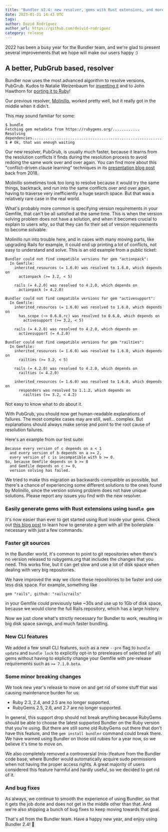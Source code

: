 ```yaml
---
title: "Bundler v2.4: new resolver, gems with Rust extensions, and more"
date: 2023-01-31 14:43 UTC
tags:
author: David Rodríguez
author_url: https://github.com/deivid-rodriguez
category: release
---
```


2022 has been a busy year for the Bundler team, and we're glad to present
several improvements that we hope will make our users happy :)

## A better, PubGrub based, resolver

Bundler now uses the most advanced algorithm to resolve versions, PubGrub.
Kudos to Natalie Weizenbaum for [inventing
it](https://nex3.medium.com/pubgrub-2fb6470504f) and to John Hawthorn for
[porting it to Ruby](https://github.com/jhawthorn/pub_grub)!

Our previous resolver, [Molinillo](https://github.com/CocoaPods/Molinillo), worked pretty well, but it really got in the
middle when it didn't.

This may sound familiar for some:

~~~
$ bundle
Fetching gem metadata from https://rubygems.org/............
Resolving dependencies....................................................................................................................................................................................................................................................................................................................................................................................................................................................................................................................................................................................................................................................................................................................................................................................................................................................................................................................................................................................................................................................................................................................................................................................................................................................................................................................................................................................................................................................................................................................................................................................................................................................................................................................................................................................................................................................................................................................................^C
$ # Ok, that was enough waiting
~~~

Our new resolver, PubGrub, is usually much faster, because it learns from the
resolution conflicts it finds during the resolution process to avoid redoing the
same work over and over again. You can find more about this "conflict-driven
clause learning" techniques in its [presentation blog
post](https://nex3.medium.com/pubgrub-2fb6470504f) back from 2018.

Molinillo sometimes took too long to resolve because it would try the same
things, backtrack, and run into the same conflicts over and over again, having
to traverse very inefficiently a huge search space. But that was a relatively
rare case in the real world.

What's probably more common is specifying version requirements in your Gemfile,
that can't be all satisfied at the same time. This is when the version solving
problem does not have a solution, and when it becomes crucial to explain to users
_why_, so that they can fix their set of version requirements to become
solvable.

Molinillo run into trouble here, and in cases with many moving parts, like
upgrading Rails for example, it could end up printing a lot of conflicts, not
easy to understand and solve. This is an old example from a public ticket:

~~~
Bundler could not find compatible versions for gem "actionpack":
  In Gemfile:
    inherited_resources (= 1.6.0) was resolved to 1.6.0, which depends on
      actionpack (>= 3.2, < 5)

    rails (= 4.2.0) was resolved to 4.2.0, which depends on
      actionpack (= 4.2.0)

Bundler could not find compatible versions for gem "activesupport":
  In Gemfile:
    inherited_resources (= 1.6.0) was resolved to 1.6.0, which depends on
      has_scope (~> 0.6.0.rc) was resolved to 0.6.0, which depends on
        activesupport (>= 3.2, < 5)

    rails (= 4.2.0) was resolved to 4.2.0, which depends on
      activesupport (= 4.2.0)

Bundler could not find compatible versions for gem "railties":
  In Gemfile:
    inherited_resources (= 1.6.0) was resolved to 1.6.0, which depends on
      railties (>= 3.2, < 5)

    rails (= 4.2.0) was resolved to 4.2.0, which depends on
      railties (= 4.2.0)

    inherited_resources (= 1.6.0) was resolved to 1.6.0, which depends on
      responders was resolved to 1.1.2, which depends on
        railties (>= 3.2, < 4.2)
~~~

Not easy to know what to do about it.

With PubGrub, you should now get human-readable explanations of failures. The
most complex cases may are still, well... complex. But explanations should
always make sense and point to the root cause of resolution failures.

Here's an example from our test suite:

~~~
Because every version of c depends on a < 1
  and every version of b depends on a >= 2,
  every version of c is incompatible with b >= 0.
So, because Gemfile depends on b >= 0
  and Gemfile depends on c >= 0,
  version solving has failed.
~~~

We tried to make this migration as backwards-compatible as possible, but
there's a chance of experiencing some different solutions to the ones found by
Molinillo, since the version solving problem does not have unique solutions.
Please report any issues you find with the new resolver.


### Easily generate gems with Rust extensions using `bundle gem`

It's now easier than ever to get started using Rust inside your gems. Check out
[this blog post](rust-gem-skeleton.html) to learn how to generate a gem with all
the boilerplate necessary with just a few commands.

### Faster git sources

In the Bundler world, it's common to point to git repositories when there's
no version released to rubygems.org that includes the changes that you need.
This works fine, but it can get slow and use a lot of disk space when dealing
with very big repositories.

We have improved the way we clone these repositories to be faster and use less
disk space. For example, something like

```
gem "rails", github: "rails/rails"
```

in your Gemfile could previously take ~30s and use up to 1Gb of disk space,
because we would clone the full Rails repository, which has a large history.

Now we just clone what's strictly necessary for Bundler to work, resulting in
big disk space savings, and much faster bundling.

### New CLI features

We added a few small CLI features, such as a new `--pre` flag to `bundle update`
and `bundle lock` to explicitly opt-in to prereleases of selected (of all) gems
without having to explictly change your Gemfile with pre-release requirements
such as `>= 7.1.0.beta`.

### Some minor breaking changes

We took new year's release to move on and get rid of some stuff that was causing
maintenance burden for us:

* Ruby 2.3, 2.4, and 2.5 are no longer supported.
* RubyGems 2.5, 2.6, and 2.7 are no longer supported.

In general, this support drop should not break anything because RubyGems should
be able to choose the latest supported Bundler on the Ruby version that you're
using. But there are still some old RubyGems out there that don't have this
feature, and the `gem install bundler` command could break there. We have
warned using Bundler on those old rubies for a year now, so we believe it's time
to move on.

We also completely removed a controversial (mis-)feature from the Bundler code
base, where Bundler would automatically acquire sudo permissions when not having
the proper access rights. A great majority of users considered this feature harmful and
hardly useful, so we decided to get rid of it.

### And bug fixes

As always, we continue to smooth the experience of using Bundler, so that it
gets the job done and does not get in the middle other than that. And we're also
shipping a bunch of bug fixes to keep moving towards that goal.

That's all from the Bundler team. Have a happy new year, and enjoy using Bundler
2.4! 🎉
